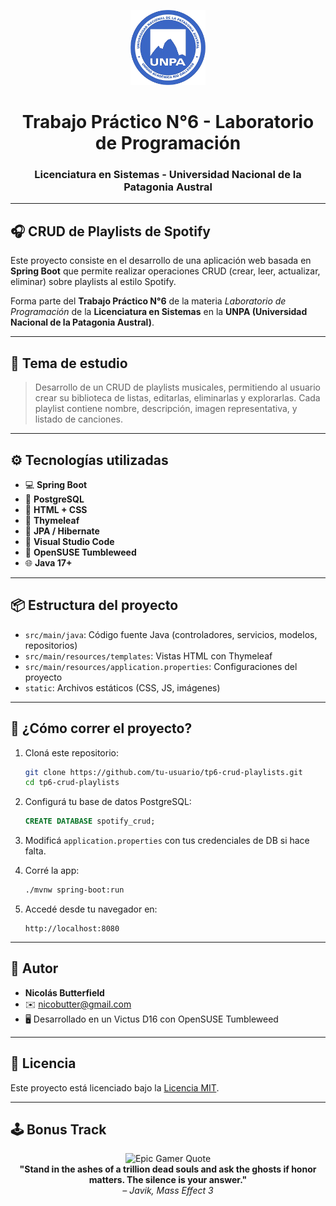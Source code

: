 
<p align="center">
  <img src="img/logo_UNPA.png" alt="Logo UNPA" height="120">
</p>

<h1 align="center">Trabajo Práctico N°6 - Laboratorio de Programación</h1>
<h3 align="center">Licenciatura en Sistemas - Universidad Nacional de la Patagonia Austral</h3>

---

## 🎧 CRUD de Playlists de Spotify

Este proyecto consiste en el desarrollo de una aplicación web basada en **Spring Boot** que permite realizar operaciones CRUD (crear, leer, actualizar, eliminar) sobre playlists al estilo Spotify.

Forma parte del **Trabajo Práctico N°6** de la materia *Laboratorio de Programación* de la **Licenciatura en Sistemas** en la **UNPA (Universidad Nacional de la Patagonia Austral)**.

---

## 🧠 Tema de estudio

> Desarrollo de un CRUD de playlists musicales, permitiendo al usuario crear su biblioteca de listas, editarlas, eliminarlas y explorarlas. Cada playlist contiene nombre, descripción, imagen representativa, y listado de canciones.

---

## ⚙️ Tecnologías utilizadas

- 💻 **Spring Boot**
- 🐘 **PostgreSQL**
- 🎨 **HTML + CSS**
- 🧠 **Thymeleaf**
- 💾 **JPA / Hibernate**
- 🧰 **Visual Studio Code**
- 🐧 **OpenSUSE Tumbleweed**
- 🌐 **Java 17+**

---

## 📦 Estructura del proyecto

- `src/main/java`: Código fuente Java (controladores, servicios, modelos, repositorios)
- `src/main/resources/templates`: Vistas HTML con Thymeleaf
- `src/main/resources/application.properties`: Configuraciones del proyecto
- `static`: Archivos estáticos (CSS, JS, imágenes)

---

## 🚀 ¿Cómo correr el proyecto?

1. Cloná este repositorio:

   ```bash
   git clone https://github.com/tu-usuario/tp6-crud-playlists.git
   cd tp6-crud-playlists
   ```

2. Configurá tu base de datos PostgreSQL:

   ```sql
   CREATE DATABASE spotify_crud;
   ```

3. Modificá `application.properties` con tus credenciales de DB si hace falta.

4. Corré la app:

   ```bash
   ./mvnw spring-boot:run
   ```

5. Accedé desde tu navegador en:

   ```
   http://localhost:8080
   ```

---

## 👤 Autor

- **Nicolás Butterfield**
- ✉️ nicobutter@gmail.com
- 🖥️ Desarrollado en un Victus D16 con OpenSUSE Tumbleweed

---

## 📄 Licencia

Este proyecto está licenciado bajo la [Licencia MIT](https://opensource.org/licenses/MIT).

---

## 🕹️ Bonus Track

<p align="center">
  <img src="https://i.pinimg.com/originals/60/6d/e5/606de5635f7e5efc3abf79ad91c66c90.jpg" alt="Epic Gamer Quote" width="500"><br>
  <strong>"Stand in the ashes of a trillion dead souls and ask the ghosts if honor matters. The silence is your answer."</strong><br>
  <em>– Javik, Mass Effect 3</em>
</p>
